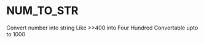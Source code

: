 # NUM_TO_STR
 Convert number into string
 Like >>400 into Four Hundred 
 Convertable upto to 1000  

